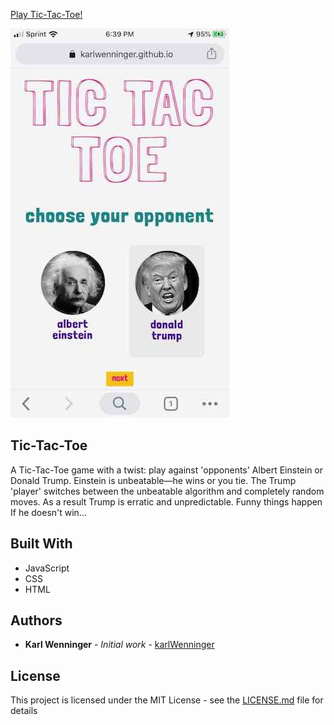 [Play Tic-Tac-Toe!](https://karlwenninger.github.io/tic-tac-toe//)	

 [![Preview](images/mobile-preview.jpg)](https://karlwenninger.github.io/tic-tac-toe/)


## Tic-Tac-Toe

A Tic-Tac-Toe game with a twist: play against 'opponents' Albert Einstein or Donald Trump. Einstein is unbeatable—he wins or you tie. The Trump 'player' switches between the unbeatable algorithm and completely random moves. As a result Trump is erratic and unpredictable. Funny things happen If he doesn't win...


## Built With

* JavaScript
* CSS
* HTML

## Authors

* **Karl Wenninger** - *Initial work* - [karlWenninger](https://github.com/karlWenninger)

## License

This project is licensed under the MIT License - see the [LICENSE.md](LICENSE.md) file for details
